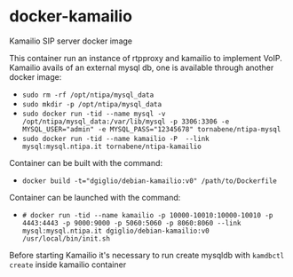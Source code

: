 # docker-kamailio
Kamailio SIP server docker image

This container run an instance of rtpproxy and kamailio to implement VoIP.
Kamailio avails of an external mysql db, one is available through another
docker image:

* `sudo rm -rf /opt/ntipa/mysql_data`
* `sudo mkdir -p /opt/ntipa/mysql_data` 
* `sudo docker run -tid --name mysql -v /opt/ntipa/mysql_data:/var/lib/mysql -p 3306:3306 -e MYSQL_USER="admin" -e MYSQL_PASS="12345678" tornabene/ntipa-mysql`
* `sudo docker run -tid --name kamailio -P  --link mysql:mysql.ntipa.it tornabene/ntipa-kamailio`

Container can be built with the command:
* `docker build -t="dgiglio/debian-kamailio:v0" /path/to/Dockerfile `

Container can be launched with the command:
* `# docker run -tid --name kamailio -p 10000-10010:10000-10010 -p 4443:4443 -p 9000:9000 -p 5060:5060 -p 8060:8060 --link mysql:mysql.ntipa.it dgiglio/debian-kamailio:v0 /usr/local/bin/init.sh`

Before starting Kamailio it's necessary to run create mysqldb with `kamdbctl create` inside kamailio container
